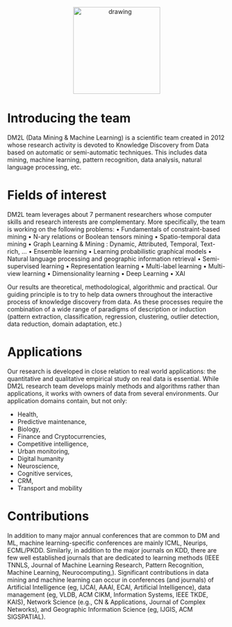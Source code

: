 <p align="center"><img src="https://projet.liris.cnrs.fr/dm2l/pics/logo_DM2L.png" alt="drawing" width="200"/></p>

# Introducing the team

DM2L (Data Mining & Machine Learning) is a scientific team created in 2012 whose research activity is devoted to Knowledge Discovery from Data based on automatic or semi-automatic techniques. This includes data mining, machine learning, pattern recognition, data analysis, natural language processing, etc. 

# Fields of interest

DM2L team leverages about 7 permanent researchers whose computer skills and research interests are complementary. More specifically, the team is working on the following problems:
•	Fundamentals of constraint-based mining
•	N-ary relations or Boolean tensors mining
•	Spatio-temporal data mining
•	Graph Learning & Mining : Dynamic, Attributed, Temporal, Text-rich,  ...
•	Ensemble learning
•	Learning probabilistic graphical models
•	Natural language processing and geographic information retrieval
•	Semi-supervised learning
•	Representation learning
•	Multi-label learning
•	Multi-view learning
•	Dimensionality learning
•	Deep Learning
•	XAI

Our results are theoretical, methodological, algorithmic and practical. Our guiding principle is to try to help data owners throughout the interactive process of knowledge discovery from data. As these processes require the combination of a wide range of paradigms of description or induction (pattern extraction, classification, regression, clustering, outlier detection, data reduction, domain adaptation, etc.)

# Applications
Our research is developed in close relation to real world applications: the quantitative and qualitative empirical study on real data is essential. While DM2L research team develops mainly methods and algorithms rather than applications, it works with owners of data from several environments. Our application domains contain, but not only:
-	Health,
-	Predictive maintenance,
-	Biology,
-	Finance and Cryptocurrencies,
-	Competitive intelligence,
-	Urban monitoring, 
-	Digital humanity
-	Neuroscience,
-	Cognitive services, 
-	CRM,
-	Transport and mobility 

# Contributions
In addition to many major annual conferences that are common to DM and ML, machine learning-specific conferences are mainly ICML, Neurips, ECML/PKDD. Similarly, in addition to the major journals on KDD, there are few well established journals that are dedicated to learning methods (IEEE TNNLS, Journal of Machine Learning Research, Pattern Recognition, Machine Learning, Neurocomputing,). Significant contributions in data mining and machine learning can occur in conferences (and journals) of Artificial Intelligence (eg, IJCAI, AAAI, ECAI, Artificial Intelligence), data management (eg, VLDB, ACM CIKM, Information Systems, IEEE TKDE, KAIS), Network Science (e.g., CN & Applications, Journal of Complex Networks), and Geographic Information Science (eg, IJGIS, ACM SIGSPATIAL).
